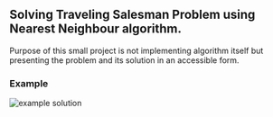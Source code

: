 ## Solving Traveling Salesman Problem using Nearest Neighbour algorithm.
Purpose of this small project is not implementing algorithm itself but presenting the problem and its solution in an accessible form.

### Example

![example solution](https://user-images.githubusercontent.com/121947030/229538333-1a1396fc-ad33-49a6-92a7-05838f795aaa.png)
